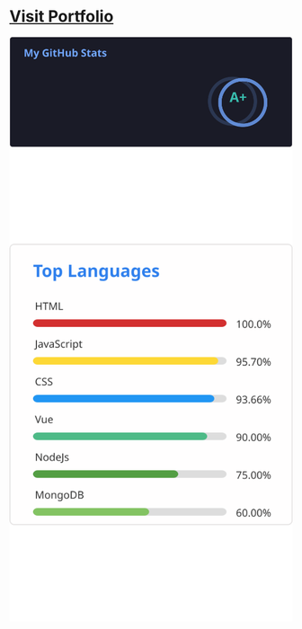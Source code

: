 # [Visit Portfolio](https://0shuvo0.github.io/portfoliov2)

![0shuvo0](https://raw.githubusercontent.com/0shuvo0/0shuvo0/master/stat.svg)
![Top Skills](https://raw.githubusercontent.com/0shuvo0/0shuvo0/master/langs.svg)